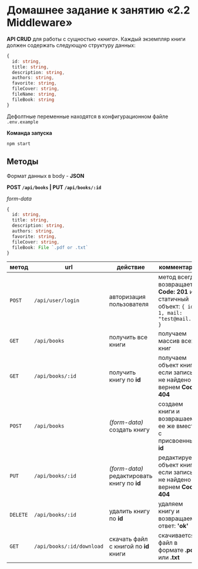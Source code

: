 # Домашнее задание к занятию «2.2 Middleware»

**API CRUD** для работы с сущностью _«книга»_. Каждый экземпляр книги должен содержать следующую структуру данных:

```typescript
{
  id: string,
  title: string,
  description: string,
  authors: string,
  favorite: string,
  fileCover: string,
  fileName: string,
  fileBook: string
}
```

Дефолтные переменные находятся в конфигурационном файле `.env.example`

**Команда запуска**

`npm start`

## Методы

Формат данных в body - **JSON**

**POST `/api/books` | PUT `/api/books/:id`**

_form-data_

```typescript
{
  id: string,
  title: string,
  description: string,
  authors: string,
  favorite: string,
  fileCover: string,
  fileBook: File `.pdf or .txt`
}
```

| метод    | url                       | действие                                    | комментарий                                                                                 |
| -------- | ------------------------- | ------------------------------------------- | ------------------------------------------------------------------------------------------- |
| `POST`   | `/api/user/login`         | авторизация пользователя                    | метод всегда возвращает **Code: 201** и статичный объект: `{ id: 1, mail: "test@mail.ru" }` |
| `GET`    | `/api/books`              | получить все книги                          | получаем массив всех книг                                                                   |
| `GET`    | `/api/books/:id`          | получить книгу по **id**                    | получаем объект книги, если запись не найдено вернем **Code: 404**                          |
| `POST`   | `/api/books`              | _(form-data)_ создать книгу                 | создаем книги и возврашаем ее же вместе с присвоенным **id**                                |
| `PUT`    | `/api/books/:id`          | _(form-data)_ редактировать книгу по **id** | редактируем объект книги, если запись не найдено вернем **Code: 404**                       |
| `DELETE` | `/api/books/:id`          | удалить книгу по **id**                     | удаляем книгу и возвращаем ответ: **'ok'**                                                  |
| `GET`    | `/api/books/:id/download` | скачать файл с книгой по **id** книги       | скачивается файл в формате **.pdf** или **.txt**                                            |
